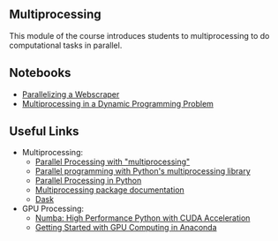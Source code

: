 ## Multiprocessing
This module of the course introduces students to multiprocessing to do computational tasks in parallel.

## Notebooks
* [Parallelizing a Webscraper](https://github.com/jdebacker/CompEcon_Fall17/blob/master/Multiprocessing/MultiWeb.ipynb)
* [Multiprocessing in a Dynamic Programming Problem](https://github.com/jdebacker/CompEcon_Fall17/blob/master/Multiprocessing/MultiVFI.ipynb	)


## Useful Links
* Multiprocessing:
	* [Parallel Processing with "multiprocessing"](https://www.youtube.com/watch?v=aysceqdGFw8)
	* [Parallel programming with Python's multiprocessing library](http://wltrimbl.github.io/2014-06-10-spelman/intermediate/python/04-multiprocessing.html)
	* [Parallel Processing in Python](http://stackabuse.com/parallel-processing-in-python/)
	* [Multiprocessing package documentation](https://docs.python.org/2/library/multiprocessing.html)
	* [Dask](https://dask.pydata.org/en/latest/)
* GPU Processing:
	* [Numba: High Performance Python with CUDA Acceleration](https://devblogs.nvidia.com/parallelforall/numba-python-cuda-acceleration/)
	* [Getting Started with GPU Computing in Anaconda](https://www.anaconda.com/blog/developer-blog/getting-started-with-gpu-computing-in-anaconda/)
